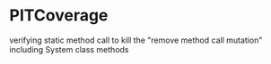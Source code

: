 # PITCoverage
verifying static method call to kill the "remove method call mutation" including System class methods
